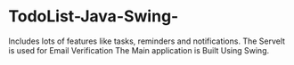 # TodoList-Java-Swing-
Includes lots of features like tasks, reminders and notifications.
The Servelt is used for Email Verification
The Main application is Built Using Swing.
